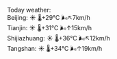 Today weather:  
Beijing: ☀️   🌡️+29°C 🌬️↖7km/h  
Tianjin: ☀️   🌡️+31°C 🌬️↑15km/h  
Shijiazhuang: ☀️   🌡️+36°C 🌬️↖12km/h  
Tangshan: ☀️   🌡️+34°C 🌬️↑19km/h  
